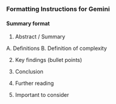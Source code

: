 ### Formatting Instructions for Gemini

#### Summary format

1. Abstract / Summary

A. Definitions
B. Definition of complexity

2. Key findings (bullet points)

3. Conclusion

4. Further reading

5. Important to consider